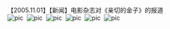 【2005.11.01】【新闻】电影杂志对《亲切的金子》的报道        
![pic](./1.jpg) ​​​​
![pic](./2.jpg) ​​​​
![pic](./3.jpg) ​​​​
![pic](./4.jpg) ​​​​
![pic](./5.jpg) ​​​​
![pic](./6.jpg) ​​​​